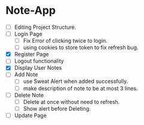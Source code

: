 # Note-App

- [ ] Editing Project Structure.
- [ ] Login Page
  - [ ] Fix Error of clicking twice to login.
  - [ ] using cookies to store token to fix refresh bug.
- [x] Register Page
- [ ] Logout functionality
- [x] Display User Notes
- [ ] Add Note
  - [ ] use Sweat Alert when added successfully.
  - [ ] make description of note to be at most 3 lines.
- [ ] Delete Note
  - [ ] Delete at once without need to refresh.
  - [ ] Show alert before Deleting.
- [ ] Update Page
